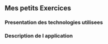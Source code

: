 ## Mes petits Exercices### Presentation des technologies utilisees### Description de l application